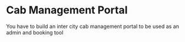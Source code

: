 # Cab Management Portal
You have to build an inter city cab management portal to be used as an admin and booking tool
